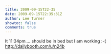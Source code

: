 ```yaml
---
title: 2009-09-15T22-35
date: 2009-09-15T22:35:31Z
author: Lee Turner
showtoc: false
comments: true
---
```


It 11:34pm.... should be in bed but I am working :-( http://dailybooth.com/u/n24b

